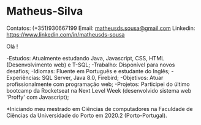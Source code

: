 # Matheus-Silva

Contatos: (+351)930667199
Email: matheusds.sousa@gmail.com
Linkedin: https://www.linkedin.com/in/matheusds-sousa

Olá !

-Estudos: Atualmente estudando Java, Javascript, CSS, HTML (Desenvolvimento web) e T-SQL;
-Trabalho: Disponível para novos desafios;
-Idiomas: Fluente em Português e estudante do Inglês;
-Experiências: SQL Server, Java 8.0, Firebird;
-Objetivos: Atuar profissionalmente com programação web;
-Projetos: Participei do último bootcamp da Rocketseat na Next Level Week (desenvolvido sistema web 'Proffy' com Javascript);

*Iniciando meu mestrado em Ciências de computadores na Faculdade de Ciências da Universidade do Porto em 2020.2 (Porto-Portugal).
